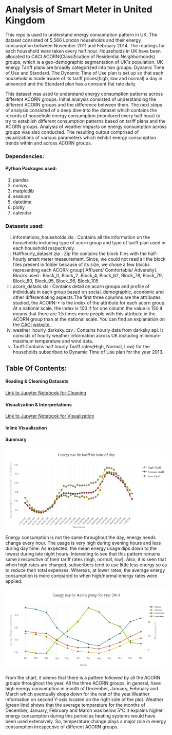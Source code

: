 

	
#  Analysis of Smart Meter in United Kingdom

<p> This repo is used to understand energy consumption pattern in UK. The dataset consisted of 5,566 London households and their energy consumption between November 2011 and February 2014. The readings for each household were taken every half hour. Households in UK have been allocated to CACI ACORN(Classification of Residential Neighborhoods) groups, which is a geo-demographic segmentation of UK's population. UK energy Tariff plans are broadly categorized into two groups: Dynamic Time of Use and Standard. The Dynamic Time of Use plan is set up so that each household is made aware of its tariff prices(high, low and normal) a day in advanced and the Standard plan has a constant flat rate daily. </p>

<p>This dataset was used to understand energy consumption patterns across different ACORN groups. Initial analysis consisted of understanding the different ACORN groups and the difference between them. The next steps of analysis consisted of a deep dive into the dataset which contains the records of household energy consumption (monitored every half hour) to try to establish different consumption patterns based on tariff plans and the ACORN groups. Analysis of weather impacts on energy consumption across groups was also conducted. The resulting output comprised of visualizations of various parameters which exhibit energy consumption trends  within and across ACORN groups.</p>

### Dependencies:

#### Python Packages used:
<ol>
	<li>pandas</li>
	<li>numpy </li>
	<li>matplotlib</li>
	<li>seaborn </li>	
	<li>datetime </li>
	<li>plotly</li>
	<li>calendar</li>
</ol>

### Datasets used:
<ol type="i">
<li>informations_households.xls : Contains all the information on the households including type of acorn group and type of tariff plan used in each household respectively.</li>

<li>Halfhourly_dataset.zip : Zip file contains the block files with the half-hourly smart meter measurement. Since, we could not read all the block files present in folder because of its size, we chose a few blocks representing each ACORN group( Affluent/ Comfortable/ Adversity).
Blocks used : Block_0, Block_2, Block_4, Block_62, Block_78, Block_79, Block_80, Block_95, Block_96, Block_105</li>

<li>acorn_details.xls : Contains detail on acorn groups and profile of individuals in each group based on social, demographic, economic and other differentiating aspects.The first three columns are the attributes studied, the ACORN-* is the index of the attribute for each acorn group. At a national scale, the index is 100 if for one column the value is 150 it means that there are 1.5 times more people with this attribute in the ACORN group than at the national scale. You can find an explanation on the <a href="https://acorn.caci.co.uk/what-is-acorn">CACI website </a>.</li>

<li>weather_hourly_darksky.csv : Contains hourly data from darksky api. It consists of hourly weather information across UK including minimum-maximum temperature and wind data.</li>

<li>Tariff:Contains half hourly Tariff rates(High, Normal, Low) for the households subscribed to Dynamic Time of Use plan for the year 2013.</li>
</ol>

## Table Of Contents:

#### Reading & Cleaning Datasets
<a href="https://github.com/swarsabnis/Smart_meter_London/blob/master/Jupyter_Notebooks/Smart_meter_london_cleaning_data.ipynb">Link to Jupyter Notebook for Cleaning</a>

#### Visualization & Interpretations 
<a href="https://github.com/swarsabnis/Smart_meter_London/blob/master/Jupyter_Notebooks/Smart_meter_london_visualizations.ipynb">Link to Jupyter Notebook for Visualization</a>

#### Inline Visualization

#### Summary


![Screenshot](hourly.png)

<p>Energy consumption is not the same throughout the day, energy needs change every hour. The usage is very high during evening hours and less during day time. As expected, the mean energy usage dips down to the lowest during late night hours. Interesting to see that this pattern remains same irrespective of their tariff rates (high, normal, low). Also, it is seen that when high rates are charged, subscribers tend to use little less energy so as to reduce their total expenses. Whereas, at lower rates, the average energy consumption is more compared to when high/normal energy rates were applied.</p>

![Screenshot_2](consumption_per_month.png)

<p>From the chart, it seems that there is a pattern followed by all the ACORN groups throughout the year. All the three ACORN groups, in general, have high energy consumption in month of December, January, February and March which eventually drops down for the rest of the year.Weather information on second Y-axis located on the right side of the plot. Weather (green line) shows that the average temperature for the months of December, January, February and March was below 5°C.It explains higher energy consumption during this period as heating systems would have been used extensively. So, temperature change plays a major role in energy consumption irrespective of different ACORN groups.</p>





